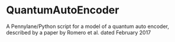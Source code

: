# QuantumAutoEncoder
A Pennylane/Python script for a model of a quantum auto encoder, described by a paper by Romero et al. dated February 2017
